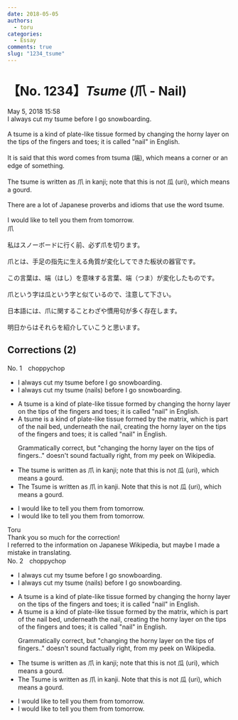 ```yaml
---
date: 2018-05-05
authors:
  - toru
categories:
  - Essay
comments: true
slug: "1234_tsume"
---
```


# 【No. 1234】<strong><em>Tsume</strong></em> (爪 - Nail)
<div class="date">May 5, 2018 15:58</div>
<div id="post"><div id="body_show_ori">
I always cut my tsume before I go snowboarding.<br/><br/>A tsume is a kind of plate-like tissue formed by changing the horny layer on the tips of the fingers and toes; it is called "nail" in English.<br/><br/>It is said that this word comes from tsuma (端), which means a corner or an edge of something.<br/><br/>The tsume is written as 爪 in kanji; note that this is not 瓜 (uri), which means a gourd.<br/><br/>There are a lot of Japanese proverbs and idioms that use the word tsume.<br/><br/>I would like to tell you them from tomorrow.
</div></div>

<!-- more -->

<div id="post_ja"><div id="body_show_mo">
爪<br/><br/>私はスノーボードに行く前、必ず爪を切ります。<br/><br/>爪とは、手足の指先に生える角質が変化してできた板状の器官です。<br/><br/>この言葉は、端（はし）を意味する言葉、端（つま）が変化したものです。<br/><br/>爪という字は瓜という字と似ているので、注意して下さい。<br/><br/>日本語には、爪に関することわざや慣用句が多く存在します。<br/><br/>明日からはそれらを紹介していこうと思います。
</div></div>

## Corrections (2)
<div id="block"><div class="first_name"> No. 1　<span class="just_name">choppychop</span></div><div id="block2">
<ul class="correction_field">
<li class="incorrect">I always cut my tsume before I go snowboarding.</li>
<li class="corrected correct">
I always cut my tsume (nails) before I go snowboarding.
</li>
</ul>
<ul class="correction_field">
<li class="incorrect">A tsume is a kind of plate-like tissue formed by changing the horny layer on the tips of the fingers and toes; it is called "nail" in English.</li>
<li class="corrected correct">
A tsume is a kind of plate-like tissue formed by the matrix, which is part of the nail bed, underneath the nail, creating the horny layer on the tips of the fingers and toes; it is called "nail" in English.
<p class="correction_comment">Grammatically correct, but "changing the horny layer on the tips of fingers.." doesn't sound factually right, from my peek on Wikipedia.</p>
</li>
</ul>
<ul class="correction_field">
<li class="incorrect">The tsume is written as 爪 in kanji; note that this is not 瓜 (uri), which means a gourd.</li>
<li class="corrected correct">
<span class="sline">The</span> Tsume is written as 爪 in kanji. Note that this is not 瓜 (uri), which means a gourd.
</li>
</ul>
<ul class="correction_field">
<li class="incorrect">I would like to tell you them from tomorrow.</li>
<li class="corrected correct">
I would like to tell you them <span class="sline">from</span> tomorrow.
</li>
</ul>
</div><div class="name"><span class="just_name">Toru</span><br>
Thank you so much for the correction!<br/>I referred to the information on Japanese Wikipedia, but maybe I made a mistake in translating.
</div>
</div>
<div id="block"><div class="first_name"> No. 2　<span class="just_name">choppychop</span></div><div id="block2">
<ul class="correction_field">
<li class="incorrect">I always cut my tsume before I go snowboarding.</li>
<li class="corrected correct">
I always cut my tsume (nails) before I go snowboarding.
</li>
</ul>
<ul class="correction_field">
<li class="incorrect">A tsume is a kind of plate-like tissue formed by changing the horny layer on the tips of the fingers and toes; it is called "nail" in English.</li>
<li class="corrected correct">
A tsume is a kind of plate-like tissue formed by the matrix, which is part of the nail bed, underneath the nail, creating the horny layer on the tips of the fingers and toes; it is called "nail" in English.
<p class="correction_comment">Grammatically correct, but "changing the horny layer on the tips of fingers.." doesn't sound factually right, from my peek on Wikipedia.</p>
</li>
</ul>
<ul class="correction_field">
<li class="incorrect">The tsume is written as 爪 in kanji; note that this is not 瓜 (uri), which means a gourd.</li>
<li class="corrected correct">
<span class="sline">The</span> Tsume is written as 爪 in kanji. Note that this is not 瓜 (uri), which means a gourd.
</li>
</ul>
<ul class="correction_field">
<li class="incorrect">I would like to tell you them from tomorrow.</li>
<li class="corrected correct">
I would like to tell you them <span class="sline">from</span> tomorrow.
</li>
</ul>
</div></div>
